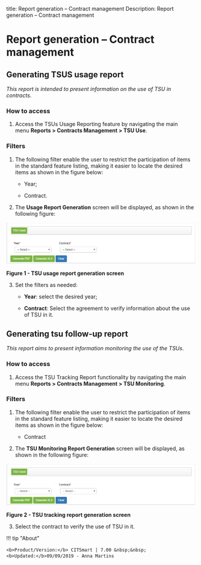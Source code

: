 title: Report generation – Contract management
Description: Report generation – Contract management

# Report generation – Contract management

Generating TSUS usage report
----------------------------

*This report is intended to present information on the use of TSU in contracts*.

### How to access

1. Access the TSUs Usage Reporting feature by navigating the main
    menu **Reports > Contracts Management > TSU Use**.

### Filters

1. The following filter enable the user to restrict the participation of items in the standard feature listing, making it easier to locate the desired items as shown in the figure below:

      - Year;

      - Contract.

2. The **Usage Report Generation** screen will be displayed, as shown in the
    following figure:

![USTs](images/rel-contr.img1.jpg)

**Figure 1 - TSU usage report generation screen**

3.  Set the filters as needed:

     -  **Year**: select the desired year;

     -  **Contract**: Select the agreement to verify information about the use
        of TSU in it.

Generating tsu follow-up report
-------------------------------

*This report aims to present information monitoring the use of the TSUs*.

### How to access

1.  Access the TSU Tracking Report functionality by navigating the main
    menu **Reports > Contracts Management > TSU Monitoring**.

### Filters

1. The following filter enable the user to restrict the participation of items
    in the standard feature listing, making it easier to locate the desired
    items as shown in the figure below:

     -  Contract

2. The **TSU Monitoring Report Generation** screen will be displayed, as shown
    in the following figure:

![USTs](images/rel-contr.img1.jpg)

**Figure 2 - TSU tracking report generation screen**

3. Select the contract to verify the use of TSU in it.


!!! tip "About"

    <b>Product/Version:</b> CITSmart | 7.00 &nbsp;&nbsp;
    <b>Updated:</b>09/09/2019 - Anna Martins
